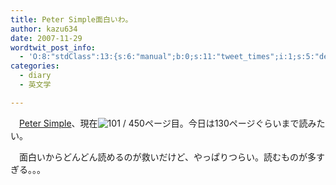 ```yaml
---
title: Peter Simple面白いわ。
author: kazu634
date: 2007-11-29
wordtwit_post_info:
  - 'O:8:"stdClass":13:{s:6:"manual";b:0;s:11:"tweet_times";i:1;s:5:"delay";i:0;s:7:"enabled";i:1;s:10:"separation";s:2:"60";s:7:"version";s:3:"3.7";s:14:"tweet_template";b:0;s:6:"status";i:2;s:6:"result";a:0:{}s:13:"tweet_counter";i:2;s:13:"tweet_log_ids";a:1:{i:0;i:3357;}s:9:"hash_tags";a:0:{}s:8:"accounts";a:1:{i:0;s:7:"kazu634";}}'
categories:
  - diary
  - 英文学

---
```

<div class="section">
<p>
    　<a href="http://d.hatena.ne.jp/asin/1406556602" onclick="__gaTracker('send', 'event', 'outbound-article', 'http://d.hatena.ne.jp/asin/1406556602', 'Peter Simple');">Peter Simple</a>、現在<img src="http://d.hatena.ne.jp/cgi-bin/mimetex.cgi?~101~/~450" class="tex" alt=" 101 / 450" />ページ目。今日は130ページぐらいまで読みたい。
</p>
  
<p>
    　面白いからどんどん読めるのが救いだけど、やっぱりつらい。読むものが多すぎる。。。
</p>
</div>
